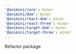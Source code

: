 ```yaml
---
'@animini/core': minor
'@animini/dom': minor
'@animini/react-dom': minor
'@animini/react-three': minor
'@animini/target-dom': minor
'@animini/target-three': minor
---
```


Refactor package
